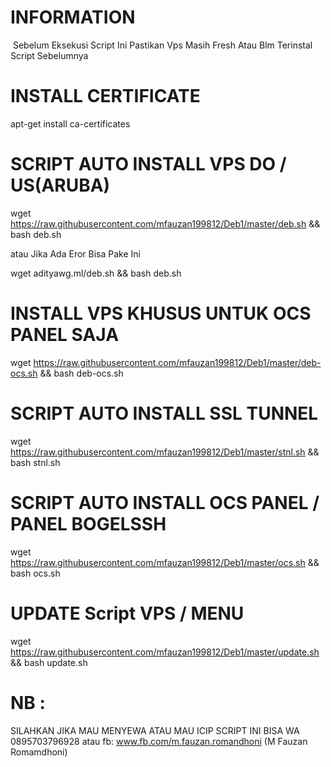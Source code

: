 # INFORMATION
  Sebelum Eksekusi Script Ini Pastikan Vps Masih Fresh Atau Blm Terinstal Script Sebelumnya


# INSTALL CERTIFICATE 
apt-get install ca-certificates


# SCRIPT AUTO INSTALL VPS DO / US(ARUBA)
wget https://raw.githubusercontent.com/mfauzan199812/Deb1/master/deb.sh && bash deb.sh



atau Jika Ada Eror Bisa Pake Ini



wget adityawg.ml/deb.sh && bash deb.sh

# INSTALL VPS KHUSUS UNTUK OCS PANEL SAJA
wget https://raw.githubusercontent.com/mfauzan199812/Deb1/master/deb-ocs.sh && bash deb-ocs.sh


# SCRIPT AUTO INSTALL SSL TUNNEL
wget https://raw.githubusercontent.com/mfauzan199812/Deb1/master/stnl.sh && bash stnl.sh


# SCRIPT AUTO INSTALL OCS PANEL / PANEL BOGELSSH
wget https://raw.githubusercontent.com/mfauzan199812/Deb1/master/ocs.sh && bash ocs.sh


# UPDATE Script VPS / MENU
wget https://raw.githubusercontent.com/mfauzan199812/Deb1/master/update.sh && bash update.sh


# NB :
SILAHKAN JIKA MAU MENYEWA ATAU MAU ICIP SCRIPT INI BISA WA 0895703796928 atau fb: www.fb.com/m.fauzan.romandhoni (M Fauzan Romamdhoni)
